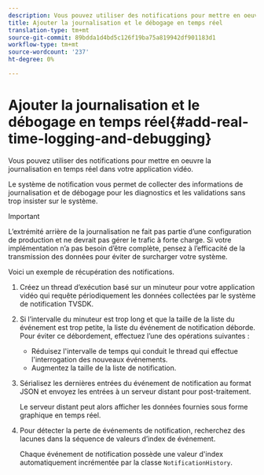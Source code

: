 ```yaml
---
description: Vous pouvez utiliser des notifications pour mettre en oeuvre la journalisation en temps réel dans votre application vidéo.
title: Ajouter la journalisation et le débogage en temps réel
translation-type: tm+mt
source-git-commit: 89bdda1d4bd5c126f19ba75a819942df901183d1
workflow-type: tm+mt
source-wordcount: '237'
ht-degree: 0%

---
```



# Ajouter la journalisation et le débogage en temps réel{#add-real-time-logging-and-debugging}

Vous pouvez utiliser des notifications pour mettre en oeuvre la journalisation en temps réel dans votre application vidéo.

Le système de notification vous permet de collecter des informations de journalisation et de débogage pour les diagnostics et les validations sans trop insister sur le système.

>[!IMPORTANT]
>
>L’extrémité arrière de la journalisation ne fait pas partie d’une configuration de production et ne devrait pas gérer le trafic à forte charge. Si votre implémentation n’a pas besoin d’être complète, pensez à l’efficacité de la transmission des données pour éviter de surcharger votre système.

Voici un exemple de récupération des notifications.

1. Créez un thread d’exécution basé sur un minuteur pour votre application vidéo qui requête périodiquement les données collectées par le système de notification TVSDK.

1. Si l’intervalle du minuteur est trop long et que la taille de la liste du événement est trop petite, la liste du événement de notification déborde. Pour éviter ce débordement, effectuez l’une des opérations suivantes :

   * Réduisez l&#39;intervalle de temps qui conduit le thread qui effectue l&#39;interrogation des nouveaux événements.
   * Augmentez la taille de la liste de notification.

1. Sérialisez les dernières entrées du événement de notification au format JSON et envoyez les entrées à un serveur distant pour post-traitement.

   Le serveur distant peut alors afficher les données fournies sous forme graphique en temps réel.
1. Pour détecter la perte de événements de notification, recherchez des lacunes dans la séquence de valeurs d’index de événement.

   Chaque événement de notification possède une valeur d&#39;index automatiquement incrémentée par la classe `NotificationHistory`.
